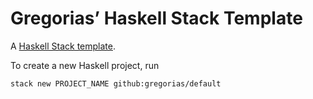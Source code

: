 # Gregorias’ Haskell Stack Template

A [Haskell Stack template](https://github.com/commercialhaskell/stack-templates).

To create a new Haskell project, run

```bash
stack new PROJECT_NAME github:gregorias/default
```
